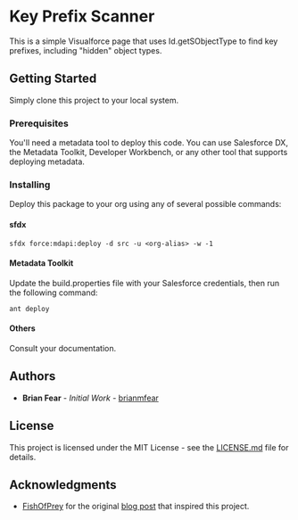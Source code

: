 # Key Prefix Scanner

This is a simple Visualforce page that uses Id.getSObjectType to find key prefixes, including "hidden" object types.

## Getting Started

Simply clone this project to your local system.

### Prerequisites

You'll need a metadata tool to deploy this code. You can use Salesforce DX, the Metadata Toolkit, Developer Workbench, or any other tool that supports
deploying metadata.

### Installing

Deploy this package to your org using any of several possible commands:

#### sfdx

```
sfdx force:mdapi:deploy -d src -u <org-alias> -w -1
```

#### Metadata Toolkit

Update the build.properties file with your Salesforce credentials, then run the following command:

```
ant deploy
```

#### Others

Consult your documentation.

## Authors

* **Brian Fear** - *Initial Work* - [brianmfear](https://github.com/brianmfear)

## License

This project is licensed under the MIT License - see the [LICENSE.md](LICENSE.md) file for details.

## Acknowledgments

* [FishOfPrey](https://github.com/FishOfPrey) for the original [blog post](http://www.fishofprey.com/2011/09/obscure-salesforce-object-key-prefixes.html) that inspired this project.

